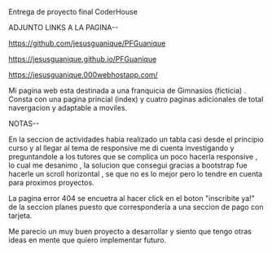 
Entrega de proyecto final CoderHouse

ADJUNTO LINKS A LA PAGINA--



https://github.com/jesusguanique/PFGuanique

https://jesusguanique.github.io/PFGuanique

https://jesusguanique.000webhostapp.com/


Mi pagina web esta destinada a una franquicia de Gimnasios (ficticia) . Consta con una pagina princial (index) y cuatro paginas adicionales de total navergacion y adaptable 
a moviles.


NOTAS--



En la seccion de actividades habia realizado un tabla casi desde el principio curso y al llegar al tema de responsive me di cuenta investigando y preguntandole a los tutores que 
se complica un poco hacerla responsive , lo cual me desanimo , la solucion que consegui gracias a bootstrap fue hacerle un scroll horizontal , se que no es lo mejor pero lo 
tendre en cuenta para proximos proyectos.

La pagina error 404 se encuetra al hacer click en el boton "inscribite ya!" de la seccion planes puesto que correspondería a una seccion de pago con tarjeta. 

Me parecio un muy buen proyecto a desarrollar y siento que tengo otras ideas en mente que quiero implementar futuro. 
